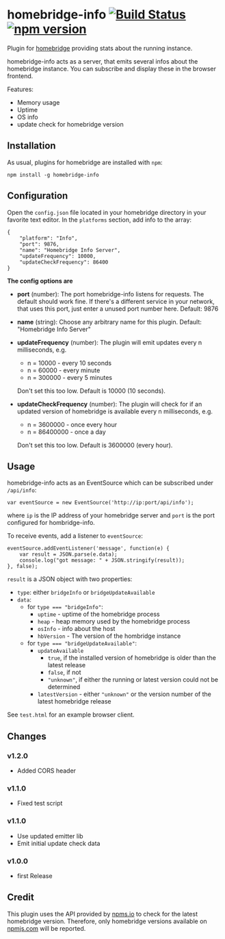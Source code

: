 # homebridge-info [![Build Status](https://travis-ci.org/maplesteve/homebridge-info.svg?branch=master)](https://travis-ci.org/maplesteve/homebridge-info) [![npm version](https://badge.fury.io/js/homebridge-info.svg)](https://badge.fury.io/js/homebridge-info)

Plugin for [homebridge](https://github.com/nfarina/homebridge/) providing stats about the running instance.

homebridge-info acts as a server, that emits several infos about the homebridge instance. You can subscribe and display these in the browser frontend.

Features:

- Memory usage
- Uptime
- OS info
- update check for homebridge version

## Installation
As usual, plugins for homebridge are installed with `npm`:

    npm install -g homebridge-info

## Configuration
Open the `config.json` file located in your homebridge directory in your favorite text editor.
In the `platforms` section, add info to the array:

    {
        "platform": "Info",
        "port": 9876,
        "name": "Homebridge Info Server",
        "updateFrequency": 10000,
        "updateCheckFrequency": 86400
    }

**The config options are**
- **port** (number): The port homebridge-info listens for requests. The default should work fine. If there's a different service in your network, that uses this port, just enter a unused port number here. Default: 9876

- **name** (string): Choose any arbitrary name for this plugin. Default: "Homebridge Info Server"

- **updateFrequency** (number): The plugin will emit updates every n milliseconds, e.g.
    - n = 10000 - every 10 seconds
    - n = 60000 - every minute
    - n = 300000 - every 5 minutes

    Don't set this too low. Default is 10000 (10 seconds).

- **updateCheckFrequency** (number): The plugin will check for if an updated version of homebridge is available every n milliseconds, e.g.
    - n = 3600000 - once every hour
    - n = 86400000 - once a day

    Don't set this too low. Default is 3600000 (every hour).


## Usage
homebridge-info acts as an EventSource which can be subscribed under `/api/info`:

    var eventSource = new EventSource('http://ip:port/api/info');

where `ip` is the IP address of your homebridge server and `port` is the port configured for hombridge-info.

To receive events, add a listener to `eventSource`:

    eventSource.addEventListener('message', function(e) {
        var result = JSON.parse(e.data);
        console.log("got message: " + JSON.stringify(result));
    }, false);

`result` is a JSON object with two properties:
- `type`: either `bridgeInfo` or `bridgeUpdateAvailable`
- `data`:
    - for `type === "bridgeInfo"`:
        - `uptime` - uptime of the homebridge process
        - `heap` - heap memory used by the homebridge process
        - `osInfo` - info about the host
        - `hbVersion` - The version of the hombridge instance
    - for `type === "bridgeUpdateAvailable"`:
        - `updateAvailable`
            - `true`, if the installed version of homebridge is older than the latest release
            - `false`, if not
            - `"unknown"`, if either the running or latest version could not be determined
        - `latestVersion` - either `"unknown"` or the version number of the latest homebridge release

See `test.html` for an example browser client.

## Changes
### v1.2.0
- Added CORS header

### v1.1.0
- Fixed test script

### v1.1.0
- Use updated emitter lib
- Emit initial update check data

### v1.0.0
- first Release

## Credit
This plugin uses the API provided by [npms.io](https://npms.io) to check for the latest homebridge version. Therefore, only homebridge versions available on [npmjs.com](https://www.npmjs.com) will be reported.
